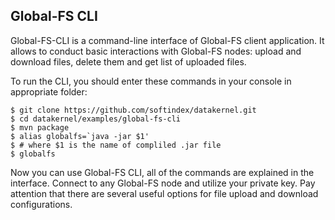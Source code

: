 ## Global-FS CLI

Global-FS-CLI is a command-line interface of Global-FS client application. It allows to conduct basic interactions with 
Global-FS nodes: upload and download files, delete them and get list of uploaded files.

To run the CLI, you should enter these commands in your console in appropriate folder:
```
$ git clone https://github.com/softindex/datakernel.git
$ cd datakernel/examples/global-fs-cli
$ mvn package
$ alias globalfs=`java -jar $1'
$ # where $1 is the name of compliled .jar file
$ globalfs
```
Now you can use Global-FS CLI, all of the commands are explained in the interface. Connect to any Global-FS node and 
utilize your private key. Pay attention that there are several useful options for file upload and download configurations.
